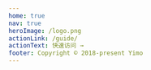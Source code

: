 ```yaml
---
home: true
nav: true
heroImage: /logo.png
actionLink: /guide/
actionText: 快速访问 →
footer: Copyright © 2018-present Yimo
---
```


